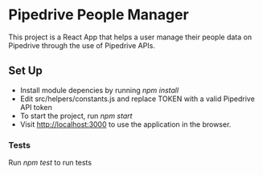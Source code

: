 # Pipedrive People Manager

This project is a React App that helps a user manage their people data on Pipedrive through the use of Pipedrive APIs.

## Set Up

- Install module depencies by running _npm install_
- Edit src/helpers/constants.js and replace TOKEN with a valid Pipedrive API token
- To start the project, run _npm start_
- Visit [http://localhost:3000](http://localhost:3000) to use the application in the browser.

### Tests

Run _npm test_ to run tests
